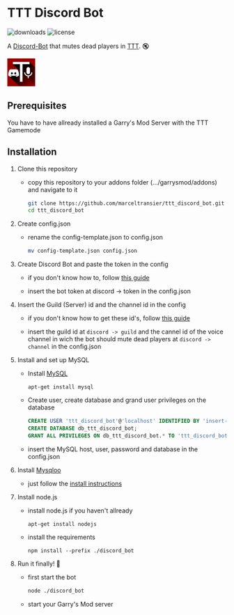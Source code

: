 # TTT Discord Bot
![downloads](https://img.shields.io/github/downloads/marceltransier/ttt_discord_bot/total.svg)
![license](https://img.shields.io/github/license/marceltransier/ttt_discord_bot.svg)

A [Discord-Bot](https://discord.js.org) that mutes dead players in [TTT](http://ttt.badking.net/). :mute:

![Icon](images/icon/icon_64x.png)

## Prerequisites
You have to have allready installed a Garry's Mod Server with the TTT Gamemode


## Installation
1. Clone this repository

   - copy this repository to your addons folder (.../garrysmod/addons) and navigate to it
     ```bash
     git clone https://github.com/marceltransier/ttt_discord_bot.git
     cd ttt_discord_bot
     ```
2. Create config.json

   - rename the config-template.json to config.json
     ```bash
     mv config-template.json config.json
     ```

3. Create Discord Bot and paste the token in the config

   - if you don't know how to, follow [this guide](https://github.com/reactiflux/discord-irc/wiki/Creating-a-discord-bot-&-getting-a-token)
   
   - insert the bot token at discord -> token in the config.json
   
4. Insert the Guild (Server) id and the channel id in the config

   - if you don't know how to get these id's, follow [this guide](https://support.discordapp.com/hc/en-us/articles/206346498-Where-can-I-find-my-User-Server-Message-ID-)
   
   - insert the guild id at ```discord -> guild``` and the cannel id of the voice channel in wich the bot should mute dead players at ```discord -> channel``` in the config.json
   
5. Install and set up MySQL

   - Install [MySQL](https://www.mysql.com/)
     ```bach
     apt-get install mysql
     ```
   - Create user, create database and grand user privileges on the database
     ```sql
     CREATE USER 'ttt_discord_bot'@'localhost' IDENTIFIED BY 'insert-a-password-here';
     CREATE DATABASE db_ttt_discord_bot;
     GRANT ALL PRIVILEGES ON db_ttt_discord_bot.* TO 'ttt_discord_bot'@'localhost';
     ```
   - insert the MySQL host, user, password and database in the config.json
   
6. Install [Mysqloo](https://github.com/FredyH/MySQLOO)
   - just follow the [install instructions](https://github.com/FredyH/MySQLOO/blob/master/README.md#install-instructions)
   
7. Install node.js
   - install node.js if you haven't allready
     ```bach
     apt-get install nodejs
     ```
   - install the requirements
     ```bach
     npm install --prefix ./discord_bot
     ```

8. Run it finally! :muscle:
   - first start the bot
     ```bash
     node ./discord_bot
     ```
   - start your Garry's Mod server
